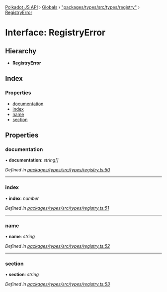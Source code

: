 [Polkadot JS API](../README.md) › [Globals](../globals.md) › ["packages/types/src/types/registry"](../modules/_packages_types_src_types_registry_.md) › [RegistryError](_packages_types_src_types_registry_.registryerror.md)

# Interface: RegistryError

## Hierarchy

* **RegistryError**

## Index

### Properties

* [documentation](_packages_types_src_types_registry_.registryerror.md#documentation)
* [index](_packages_types_src_types_registry_.registryerror.md#index)
* [name](_packages_types_src_types_registry_.registryerror.md#name)
* [section](_packages_types_src_types_registry_.registryerror.md#section)

## Properties

###  documentation

• **documentation**: *string[]*

*Defined in [packages/types/src/types/registry.ts:50](https://github.com/polkadot-js/api/blob/4b3b853c27/packages/types/src/types/registry.ts#L50)*

___

###  index

• **index**: *number*

*Defined in [packages/types/src/types/registry.ts:51](https://github.com/polkadot-js/api/blob/4b3b853c27/packages/types/src/types/registry.ts#L51)*

___

###  name

• **name**: *string*

*Defined in [packages/types/src/types/registry.ts:52](https://github.com/polkadot-js/api/blob/4b3b853c27/packages/types/src/types/registry.ts#L52)*

___

###  section

• **section**: *string*

*Defined in [packages/types/src/types/registry.ts:53](https://github.com/polkadot-js/api/blob/4b3b853c27/packages/types/src/types/registry.ts#L53)*
